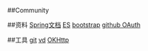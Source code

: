##Community

##资料
[Spring文档](https://spring.io/guides)
[ES](https://elasticsearch.cn/)
[bootstrap](https://v3.bootcss.com/getting-started/)
[github OAuth](https://developer.github.com/apps/building-oauth-apps/creating-an-oauth-app/)




##工具
[git](https://git-scm.com/)
[vd](https://www.visual-paradigm.com/download/)
[OKHttp](https://square.github.io/okhttp/)